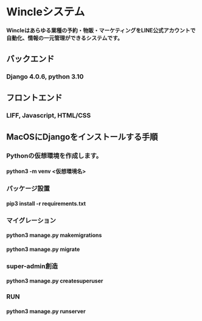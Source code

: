# Wincleシステム
#### Wincleはあらゆる業種の予約・物販・マーケティングをLINE公式アカウントで自動化、情報の一元管理ができるシステムです。
## バックエンド
### Django 4.0.6, python 3.10
## フロントエンド
### LIFF, Javascript, HTML/CSS

## MacOSにDjangoをインストールする手順
### Pythonの仮想環境を作成します。
#### python3 -m venv <仮想環境名>
### パッケージ設置
#### pip3 install -r requirements.txt
### マイグレーション
#### python3 manage.py makemigrations
#### python3 manage.py migrate
### super-admin創造
#### python3 manage.py createsuperuser
### RUN
#### python3 manage.py runserver
